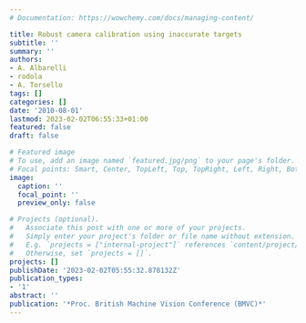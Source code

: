```yaml
---
# Documentation: https://wowchemy.com/docs/managing-content/

title: Robust camera calibration using inaccurate targets
subtitle: ''
summary: ''
authors:
- A. Albarelli
- rodola
- A. Torsello
tags: []
categories: []
date: '2010-08-01'
lastmod: 2023-02-02T06:55:33+01:00
featured: false
draft: false

# Featured image
# To use, add an image named `featured.jpg/png` to your page's folder.
# Focal points: Smart, Center, TopLeft, Top, TopRight, Left, Right, BottomLeft, Bottom, BottomRight.
image:
  caption: ''
  focal_point: ''
  preview_only: false

# Projects (optional).
#   Associate this post with one or more of your projects.
#   Simply enter your project's folder or file name without extension.
#   E.g. `projects = ["internal-project"]` references `content/project/deep-learning/index.md`.
#   Otherwise, set `projects = []`.
projects: []
publishDate: '2023-02-02T05:55:32.878132Z'
publication_types:
- '1'
abstract: ''
publication: '*Proc. British Machine Vision Conference (BMVC)*'
---
```

